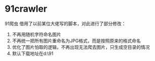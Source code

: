 # 91crawler
91爬虫
借用了以前某位大佬写的脚本，对此进行了部分修改：
1. 不再用随机字符命名图片
2. 不再统一把所有图片重命名为JPG格式，而是按照原来的格式命名
3. 优化了图片怕取的逻辑，不再出现无法爬去图片，只生成空目录的情况
4. 默认下载地址在d:\91
